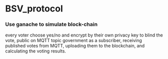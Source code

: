 # BSV_protocol
### Use ganache to simulate block-chain

every voter choose yes/no and encrypt by their own privacy key to blind the vote, public on MQTT topic
government as a subscriber, receiving published votes from MQTT, uploading them to the blockchain, and calculating the voting results.
